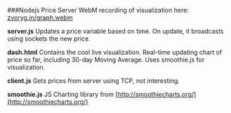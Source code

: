 ###Nodejs Price Server
WebM recording of visualization here: [zvoryg.in/graph.webm](http://zvoryg.in/graph.webm)

__server.js__ Updates a price variable based on time. On update, it broadcasts using sockets the new price.

__dash.html__ Contains the cool live visualization. Real-time updating chart of price so far, including 30-day Moving Average. Uses smoothie.js for visualization.

__client.js__ Gets prices from server using TCP, not interesting.

__smoothie.js__ JS Charting library from [http://smoothiecharts.org/](http://smoothiecharts.org/)


